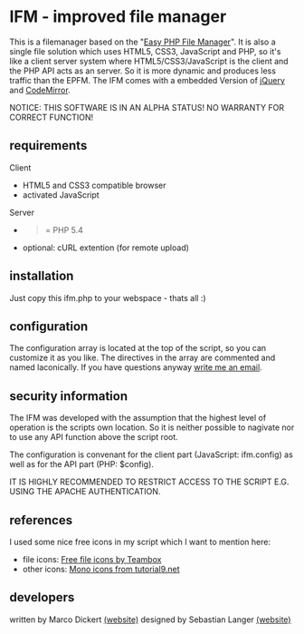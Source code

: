 # IFM - improved file manager
This is a filemanager based on the "[Easy PHP File Manager](http://epfm.misterunknown.de)". It is also a single file solution which uses HTML5, CSS3, JavaScript and PHP, so it's like a client server system where HTML5/CSS3/JavaScript is the client and the PHP API acts as an server. So it is more dynamic and produces less traffic than the EPFM.
The IFM comes with a embedded Version of [jQuery](http://jquery.com) and [CodeMirror](http://codemirror.net).

NOTICE: THIS SOFTWARE IS IN AN ALPHA STATUS! NO WARRANTY FOR CORRECT FUNCTION!
## requirements
Client
  * HTML5 and CSS3 compatible browser
  * activated JavaScript

Server
  * >= PHP 5.4
  * optional: cURL extention (for remote upload)

## installation
Just copy this ifm.php to your webspace - thats all :)

## configuration
The configuration array is located at the top of the script, so you can customize it as you like. The directives in the array are commented and named laconically. If you have questions anyway [write me an email](mailto:marco@misterunknown.de).

## security information
The IFM was developed with the assumption that the highest level of operation is the scripts own location. So it is neither possible to nagivate nor to use any API function above the script root.

The configuration is convenant for the client part (JavaScript: ifm.config) as well as for the API part (PHP: $config).

IT IS HIGHLY RECOMMENDED TO RESTRICT ACCESS TO THE SCRIPT E.G. USING THE APACHE AUTHENTICATION.

## references
I used some nice free icons in my script which I want to mention here:
  * file icons: [Free file icons by Teambox](https://github.com/teambox/Free-file-icons)
  * other icons: [Mono icons from tutorial9.net](http://www.tutorial9.net/downloads/108-mono-icons-huge-set-of-minimal-icons/)

## developers
written by Marco Dickert [(website)](http://misterunknown.de)
designed by Sebastian Langer [(website)](http://sebastianl.de)
